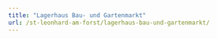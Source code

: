 ```yaml
---
title: "Lagerhaus Bau- und Gartenmarkt"
url: /st-leonhard-am-forst/lagerhaus-bau-und-gartenmarkt/
---
```

